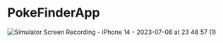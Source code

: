 # PokeFinderApp

![Simulator Screen Recording - iPhone 14 - 2023-07-08 at 23 48 57 (1)](https://github.com/oguzzyildirim/PokeFinderApp/assets/56165405/8eb69d39-e28d-4e2e-ad1b-3eff121cf26c)

